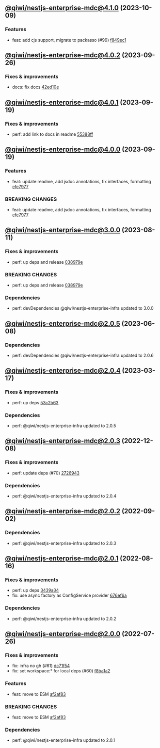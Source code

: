## [@qiwi/nestjs-enterprise-mdc@4.1.0](https://github.com/qiwi/nestjs-enterprise/compare/2023.9.26-qiwi.nestjs-enterprise-mdc.4.0.2-f0...2023.10.9-qiwi.nestjs-enterprise-mdc.4.1.0-f0) (2023-10-09)

### Features
* feat: add cjs support, migrate to packasso (#99) [f849ec1](https://github.com/qiwi/nestjs-enterprise/commit/f849ec1014712b0605256e4dbf65959b5212fde0)

## [@qiwi/nestjs-enterprise-mdc@4.0.2](https://github.com/qiwi/nestjs-enterprise/compare/2023.9.19-qiwi.nestjs-enterprise-mdc.4.0.1-f0...2023.9.26-qiwi.nestjs-enterprise-mdc.4.0.2-f0) (2023-09-26)

### Fixes & improvements
* docs: fix docs [42ed10e](https://github.com/qiwi/nestjs-enterprise/commit/42ed10e89ce521b73d65d63bb924b6893a93271b)

## [@qiwi/nestjs-enterprise-mdc@4.0.1](https://github.com/qiwi/nestjs-enterprise/compare/2023.9.19-qiwi.nestjs-enterprise-mdc.4.0.0-f0...2023.9.19-qiwi.nestjs-enterprise-mdc.4.0.1-f0) (2023-09-19)

### Fixes & improvements
* perf: add link to docs in readme [55388ff](https://github.com/qiwi/nestjs-enterprise/commit/55388ffa5bac62415bce5edf99160f0a08039156)

## [@qiwi/nestjs-enterprise-mdc@4.0.0](https://github.com/qiwi/nestjs-enterprise/compare/2023.8.11-qiwi.nestjs-enterprise-mdc.3.0.0-f0...2023.9.19-qiwi.nestjs-enterprise-mdc.4.0.0-f0) (2023-09-19)

### Features
* feat: update readme, add jsdoc annotations, fix interfaces, formatting [efe7977](https://github.com/qiwi/nestjs-enterprise/commit/efe79772b9c26aea055f2bcf1c5ac8fd06e3b342)

### BREAKING CHANGES
* feat: update readme, add jsdoc annotations, fix interfaces, formatting [efe7977](https://github.com/qiwi/nestjs-enterprise/commit/efe79772b9c26aea055f2bcf1c5ac8fd06e3b342)

## [@qiwi/nestjs-enterprise-mdc@3.0.0](https://github.com/qiwi/nestjs-enterprise/compare/2023.6.8-qiwi.nestjs-enterprise-mdc.2.0.5-f0...2023.8.11-qiwi.nestjs-enterprise-mdc.3.0.0-f0) (2023-08-11)

### Fixes & improvements
* perf: up deps and release [038979e](https://github.com/qiwi/nestjs-enterprise/commit/038979e99dd52c8283834a35953ba7c9ecfc060b)

### BREAKING CHANGES
* perf: up deps and release [038979e](https://github.com/qiwi/nestjs-enterprise/commit/038979e99dd52c8283834a35953ba7c9ecfc060b)

### Dependencies
* perf: devDependencies @qiwi/nestjs-enterprise-infra updated to 3.0.0

## [@qiwi/nestjs-enterprise-mdc@2.0.5](https://github.com/qiwi/nestjs-enterprise/compare/2023.3.17-qiwi.nestjs-enterprise-mdc.2.0.4-f0...2023.6.8-qiwi.nestjs-enterprise-mdc.2.0.5-f0) (2023-06-08)

### Dependencies
* perf: devDependencies @qiwi/nestjs-enterprise-infra updated to 2.0.6

## [@qiwi/nestjs-enterprise-mdc@2.0.4](https://github.com/qiwi/nestjs-enterprise/compare/2022.12.8-qiwi.nestjs-enterprise-mdc.2.0.3-f0...2023.3.17-qiwi.nestjs-enterprise-mdc.2.0.4-f0) (2023-03-17)

### Fixes & improvements
* perf: up deps [53c2b63](https://github.com/qiwi/nestjs-enterprise/commit/53c2b63b4bf5020c8d7b3e69b3df296ffbd39e2f)

### Dependencies
* perf: @qiwi/nestjs-enterprise-infra updated to 2.0.5

## [@qiwi/nestjs-enterprise-mdc@2.0.3](https://github.com/qiwi/nestjs-enterprise/compare/2022.9.2-qiwi.nestjs-enterprise-mdc.2.0.2-f0...2022.12.8-qiwi.nestjs-enterprise-mdc.2.0.3-f0) (2022-12-08)

### Fixes & improvements
* perf: update deps (#70) [2726943](https://github.com/qiwi/nestjs-enterprise/commit/2726943b391da9a3de925c2c6e8585cdfccbbcba)

### Dependencies
* perf: @qiwi/nestjs-enterprise-infra updated to 2.0.4

## [@qiwi/nestjs-enterprise-mdc@2.0.2](https://github.com/qiwi/nestjs-enterprise/compare/2022.8.16-qiwi.nestjs-enterprise-mdc.2.0.1-f0...2022.9.2-qiwi.nestjs-enterprise-mdc.2.0.2-f0) (2022-09-02)

### Dependencies
* perf: @qiwi/nestjs-enterprise-infra updated to 2.0.3

## [@qiwi/nestjs-enterprise-mdc@2.0.1](https://github.com/qiwi/nestjs-enterprise/compare/2022.7.26-qiwi.nestjs-enterprise-mdc.2.0.0-f0...2022.8.16-qiwi.nestjs-enterprise-mdc.2.0.1-f0) (2022-08-16)

### Fixes & improvements
* perf: up deps [3439a34](https://github.com/qiwi/nestjs-enterprise/commit/3439a34c5086ce29ba53f8515791e9c93a5537b0)
* fix: use async factory as ConfigService provider [676ef6a](https://github.com/qiwi/nestjs-enterprise/commit/676ef6ad37e536564bf9b116560d727b237cf8e7)

### Dependencies
* perf: @qiwi/nestjs-enterprise-infra updated to 2.0.2

## [@qiwi/nestjs-enterprise-mdc@2.0.0](https://github.com/qiwi/nestjs-enterprise/compare/@qiwi/nestjs-enterprise-mdc@1.4.1...2022.7.26-qiwi.nestjs-enterprise-mdc.2.0.0-f0) (2022-07-26)

### Fixes & improvements
* fix: infra no gh (#61) [dc71f54](https://github.com/qiwi/nestjs-enterprise/commit/dc71f54d30490ec40dbb1fac0a11b39d4d0cf6c4)
* fix: set workspace:* for local deps (#60) [f8ba1a2](https://github.com/qiwi/nestjs-enterprise/commit/f8ba1a2fcdaa0dcaeed32eb3646379bac811122c)

### Features
* feat: move to ESM [af2af83](https://github.com/qiwi/nestjs-enterprise/commit/af2af837c7dde3a49208e6ce758aacfbd0260f52)

### BREAKING CHANGES
* feat: move to ESM [af2af83](https://github.com/qiwi/nestjs-enterprise/commit/af2af837c7dde3a49208e6ce758aacfbd0260f52)

### Dependencies
* perf: @qiwi/nestjs-enterprise-infra updated to 2.0.1
